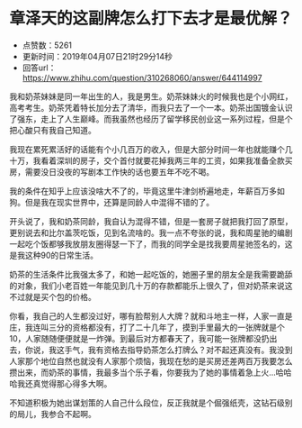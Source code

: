 # 章泽天的这副牌怎么打下去才是最优解？
- 点赞数：5261
- 更新时间：2019年04月07日21时29分14秒
- 回答url：https://www.zhihu.com/question/310268060/answer/644114997
<body>
 <p data-pid="GqiWpRcr">我和奶茶妹妹是同一年出生的人，我是男生。奶茶妹妹火的时候我也是个小网红，高考考生。奶茶凭着特长加分去了清华，而我只去了一个一本。奶茶出国镀金认识了强东，走上了人生巅峰。而我虽然也经历了留学移民创业这一系列过程，但是个把心酸只有我自己知道。</p>
 <p data-pid="_tyOYYxk">我现在累死累活好的话能有个小几百万的收入，但是大部分时间一年也就能赚个几十万，我看着深圳的房子，交个首付就要花掉我两三年的工资，如果我准备全款买房，需要没日没夜的写剧本工作快的话也要五年不吃不喝。</p>
 <p data-pid="FmSEFUp2">我的条件在知乎上应该没啥大不了的，毕竟这里牛津剑桥遍地走，年薪百万多如狗。但是我在现实世界中，还算是同龄人中混得不错的了。</p>
 <p data-pid="xevQmWOn">开头说了，我和奶茶同龄，我自认为混得不错，但是一套房子就把我打回了原型，更别说去和比尔盖茨吃饭，见到名流啥的。我一点不夸张的说，我和周星驰的编剧一起吃个饭都够我放朋友圈得瑟一下了，而我的同学全是找我要周星驰签名的，这是我这种90的日常生活。</p>
 <p data-pid="DClk-08v">奶茶的生活条件比我强太多了，和她一起吃饭的，她圈子里的朋友全是我需要跪舔的对象，我们小老百姓一年能见到几十万的存款都能乐上很久了，但对奶茶来说这不过就是买个包的价格。</p>
 <p data-pid="YvEwdxHK">你看，我自己的人生都没过好，哪有脸帮别人大牌？就和斗地主一样，人家一直是庄，我连叫三分的资格都没有，打了二十几年了，摸到手里最大的一张牌就是个10，人家随随便便就是一炸弹。到最后对方都春天了，我可能一张牌都没扔出去，你说，我这手气，我有资格去指导奶茶怎么打牌么？对不起还真没有。我没到人家那个地位自然也就没有人家那个烦恼，我现在愁的是买房还差两百万我要怎么攒出来，而奶茶的事情，我最多当个乐子看，你要我为了她的事情着急上火...哈哈哈我还真觉得那心得多大啊。</p>
 <p data-pid="YsjUBw7Q">不知道积极为她出谋划策的人自己什么段位，反正我就是个倔强纸壳，这钻石级别的局儿，我参合不起啊。</p>
</body>